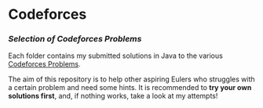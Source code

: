 # Codeforces
### *Selection of Codeforces Problems*

Each folder contains my submitted solutions in Java to the various [Codeforces Problems](https://codeforces.com/problemset?order=BY_RATING_ASC). 

The aim of this repository is to help other aspiring Eulers who struggles with a certain problem and need some hints. 
It is recommended to **try your own solutions first**, and, if nothing works, take a look at my attempts! 